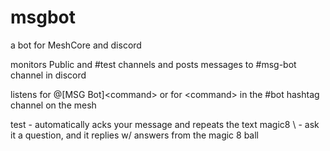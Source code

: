 # msgbot
a bot for MeshCore and discord

monitors Public and #test channels and posts messages to #msg-bot channel in discord

listens for @[MSG Bot]\<command> or for \<command> in the #bot hashtag channel on the mesh

<command>
test - automatically acks your message and repeats the text
magic8 \<question> - ask it a question, and it replies w/ answers from the magic 8 ball


